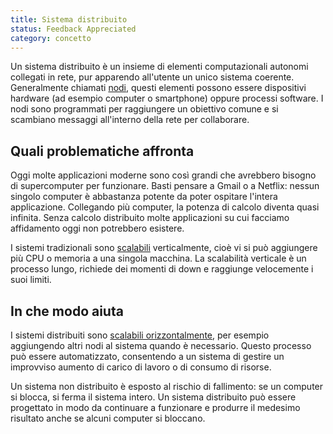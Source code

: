 ```yaml
---
title: Sistema distribuito
status: Feedback Appreciated
category: concetto
---
```




Un sistema distribuito è un insieme di elementi computazionali autonomi collegati in rete, pur apparendo all'utente un unico sistema coerente. Generalmente chiamati [nodi](/it/nodes/), questi elementi possono essere dispositivi hardware (ad esempio computer o smartphone) oppure processi software. I nodi sono programmati per raggiungere un obiettivo comune e si scambiano messaggi all'interno della rete per collaborare.

## Quali problematiche affronta

Oggi molte applicazioni moderne sono così grandi che avrebbero bisogno di supercomputer per funzionare. Basti pensare a Gmail o a Netflix: nessun singolo computer è abbastanza potente da poter ospitare l'intera applicazione. Collegando più computer, la potenza di calcolo diventa quasi infinita. Senza calcolo distribuito molte applicazioni su cui facciamo affidamento oggi non potrebbero esistere.

I sistemi tradizionali sono [scalabili](/it/scalability/) verticalmente, cioè vi si può aggiungere più CPU o memoria a una singola macchina. La scalabilità verticale è un processo lungo, richiede dei momenti di down e raggiunge velocemente i suoi limiti.

## In che modo aiuta

I sistemi distribuiti sono [scalabili orizzontalmente](/it/horizontal-scaling/), per esempio aggiungendo altri nodi al sistema quando è necessario. Questo processo può essere automatizzato, consentendo a un sistema di gestire un improvviso aumento di carico di lavoro o di consumo di risorse.

Un sistema non distribuito è esposto al rischio di fallimento: se un computer si blocca, si ferma il sistema intero. Un sistema distribuito può essere progettato in modo da continuare a funzionare e produrre il medesimo risultato anche se alcuni computer si bloccano.
